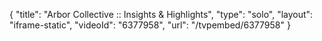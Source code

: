 {
    "title": "Arbor Collective :: Insights & Highlights",
    "type": "solo",
    "layout": "iframe-static",
    "videoId": "6377958",
    "url": "\/tvpembed\/6377958"
}